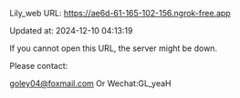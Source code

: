 Lily_web URL: https://ae6d-61-165-102-156.ngrok-free.app

Updated at: 2024-12-10 04:13:19

If you cannot open this URL, the server might be down.

Please contact: 

goley04@foxmail.com Or Wechat:GL_yeaH